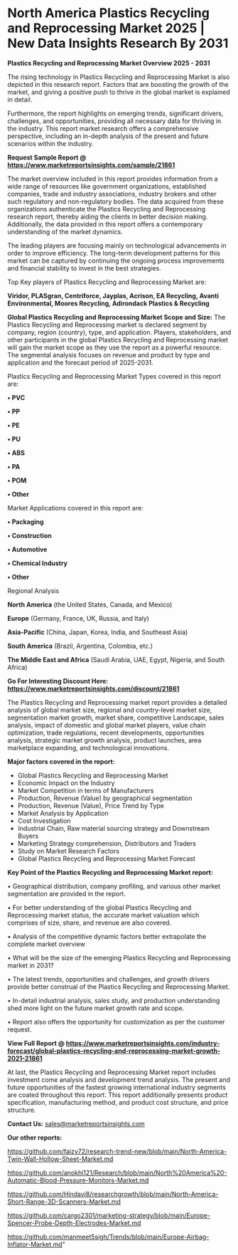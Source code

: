 # North America Plastics Recycling and Reprocessing Market 2025 | New Data Insights Research By 2031

<Strong> Plastics Recycling and Reprocessing Market Overview 2025 - 2031</strong>

The rising technology in Plastics Recycling and Reprocessing Market is also depicted in this research report. Factors that are boosting the growth of the market, and giving a positive push to thrive in the global market is explained in detail.

Furthermore, the report highlights on emerging trends, significant drivers, challenges, and opportunities, providing all necessary data for thriving in the industry. This report market research offers a comprehensive perspective, including an in-depth analysis of the present and future scenarios within the industry.

<strong>Request Sample Report @ <a href=https://www.marketreportsinsights.com/sample/21861>https://www.marketreportsinsights.com/sample/21861</a></strong>

The market overview included in this report provides information from a wide range of resources like government organizations, established companies, trade and industry associations, industry brokers and other such regulatory and non-regulatory bodies. The data acquired from these organizations authenticate the Plastics Recycling and Reprocessing research report, thereby aiding the clients in better decision making. Additionally, the data provided in this report offers a contemporary understanding of the market dynamics.

The leading players are focusing mainly on technological advancements in order to improve efficiency. The long-term development patterns for this market can be captured by continuing the ongoing process improvements and financial stability to invest in the best strategies.

Top Key players of Plastics Recycling and Reprocessing Market are:

<strong>Viridor, PLASgran, Centriforce, Jayplas, Acrison, EA Recycling, Avanti Environmental, Moores Recycling, Adirondack Plastics & Recycling</strong>

<strong><b>Global Plastics Recycling and Reprocessing Market Scope and Size:</b></strong>
The Plastics Recycling and Reprocessing market is declared segment by company, region (country), type, and application. Players, stakeholders, and other participants in the global Plastics Recycling and Reprocessing market will gain the market scope as they use the report as a powerful resource. The segmental analysis focuses on revenue and product by type and application and the forecast period of 2025-2031.

Plastics Recycling and Reprocessing Market Types covered in this report are:

<strong>• PVC

• PP

• PE

• PU

• ABS

• PA

• POM

• Other</strong>

Market Applications covered in this report are:

<strong>• Packaging

• Construction

• Automotive

• Chemical Industry

• Other</strong> 

Regional Analysis

<strong>North America</strong> (the United States, Canada, and Mexico)

<strong>Europe</strong> (Germany, France, UK, Russia, and Italy)

<strong>Asia-Pacific</strong> (China, Japan, Korea, India, and Southeast Asia)

<strong>South America</strong> (Brazil, Argentina, Colombia, etc.)

<strong>The Middle East and Africa</strong> (Saudi Arabia, UAE, Egypt, Nigeria, and South Africa)

<strong>Go For Interesting Discount Here: <a href=https://www.marketreportsinsights.com/discount/21861>https://www.marketreportsinsights.com/discount/21861</a></strong>

The Plastics Recycling and Reprocessing market report provides a detailed analysis of global market size, regional and country-level market size, segmentation market growth, market share, competitive Landscape, sales analysis, impact of domestic and global market players, value chain optimization, trade regulations, recent developments, opportunities analysis, strategic market growth analysis, product launches, area marketplace expanding, and technological innovations.

<strong><b>Major factors covered in the report:</b></strong>
<ul>
  <li>Global Plastics Recycling and Reprocessing Market </li>
  <li>Economic Impact on the Industry</li>
  <li>Market Competition in terms of Manufacturers</li>
  <li>Production, Revenue (Value) by geographical segmentation</li>
  <li>Production, Revenue (Value), Price Trend by Type</li>
  <li>Market Analysis by Application</li>
  <li>Cost Investigation</li>
  <li>Industrial Chain, Raw material sourcing strategy and Downstream Buyers</li>
  <li>Marketing Strategy comprehension, Distributors and Traders</li>
  <li>Study on Market Research Factors</li>
  <li>Global Plastics Recycling and Reprocessing Market Forecast</li>
</ul>

<strong><b>Key Point of the Plastics Recycling and Reprocessing Market report:</b></strong>

• Geographical distribution, company profiling, and various other market segmentation are provided in the report.

• For better understanding of the global Plastics Recycling and Reprocessing market status, the accurate market valuation which comprises of size, share, and revenue are also covered.

• Analysis of the competitive dynamic factors better extrapolate the complete market overview

• What will be the size of the emerging Plastics Recycling and Reprocessing market in 2031?

• The latest trends, opportunities and challenges, and growth drivers provide better construal of the Plastics Recycling and Reprocessing Market.

• In-detail industrial analysis, sales study, and production understanding shed more light on the future market growth rate and scope.

• Report also offers the opportunity for customization as per the customer request.

<strong><b>View Full Report @ <a href=https://www.marketreportsinsights.com/industry-forecast/global-plastics-recycling-and-reprocessing-market-growth-2021-21861>https://www.marketreportsinsights.com/industry-forecast/global-plastics-recycling-and-reprocessing-market-growth-2021-21861</a></b></strong>


At last, the Plastics Recycling and Reprocessing Market report includes investment come analysis and development trend analysis. The present and future opportunities of the fastest growing international industry segments are coated throughout this report. This report additionally presents product specification, manufacturing method, and product cost structure, and price structure.

<strong>Contact Us:</strong>
sales@marketreportsinsights.com

<strong>Our other reports:</strong>

<a href=https://github.com/faizy72/research-trend-new/blob/main/North-America-Twin-Wall-Hollow-Sheet-Market.md>https://github.com/faizy72/research-trend-new/blob/main/North-America-Twin-Wall-Hollow-Sheet-Market.md</a>

<a href=https://github.com/anokhi121/Research/blob/main/North%20America%20-Automatic-Blood-Pressure-Monitors-Market.md>https://github.com/anokhi121/Research/blob/main/North%20America%20-Automatic-Blood-Pressure-Monitors-Market.md</a>

<a href=https://github.com/Hindavi8/researchgrowth/blob/main/North-America-Short-Range-3D-Scanners-Market.md>https://github.com/Hindavi8/researchgrowth/blob/main/North-America-Short-Range-3D-Scanners-Market.md</a>

<a href=https://github.com/cargo2301/marketing-strategy/blob/main/Europe-Spencer-Probe-Depth-Electrodes-Market.md>https://github.com/cargo2301/marketing-strategy/blob/main/Europe-Spencer-Probe-Depth-Electrodes-Market.md</a>

<a href=https://github.com/manmeet5sigh/Trends/blob/main/Europe-Airbag-Inflator-Market.md>https://github.com/manmeet5sigh/Trends/blob/main/Europe-Airbag-Inflator-Market.md</a>"
